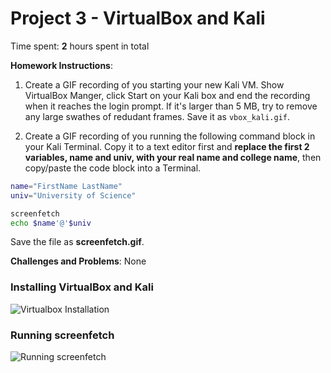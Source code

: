 # Project 3 - VirtualBox and Kali

Time spent: **2** hours spent in total

**Homework Instructions**: 

1. Create a GIF recording of you starting your new Kali VM. Show VirtualBox Manger, 
click Start on your Kali box and end the recording when it reaches the login prompt. 
If it's larger than 5 MB, try to remove any large swathes of redudant frames. Save it as `vbox_kali.gif`.

2. Create a GIF recording of you running the following command block in your Kali Terminal. 
Copy it to a text editor first and **replace the first 2 variables, name and univ, 
with your real name and college name**, then copy/paste the code block into a Terminal. 

```bash
name="FirstName LastName"
univ="University of Science"

screenfetch
echo $name'@'$univ
```

Save the file as **screenfetch.gif**.

**Challenges and Problems**: None

### Installing VirtualBox and Kali

<img src="vbox_kali.gif" alt="Virtualbox Installation">
 
### Running screenfetch

<img src="screenfetch.gif" alt="Running screenfetch">
